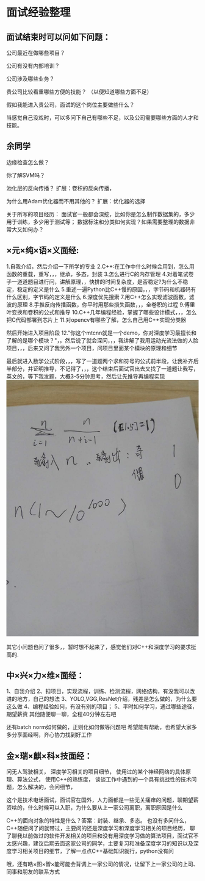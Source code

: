 面试经验整理
======


面试结束时可以问如下问题：
------
公司最近在做哪些项目？

公司有没有内部培训？

公司涉及哪些业务？

贵公司比较看重哪些方便的技能？
（以便知道哪些方面不足）

假如我能进入贵公司，面试的这个岗位主要做些什么？

当感觉自己没戏时，可以多问下自己有哪些不足，以及公司需要哪些方面的人才和技能。


余同学
------
边缘检查怎么做？

你了解SVM吗？

池化层的反向传播？
扩展：卷积的反向传播，

为什么用Adam优化器而不用其他的？
扩展：优化器的选择

关于所写的项目经历：
面试官一般都会深挖，比如你是怎么制作数据集的，多少用于训练，多少用于测试等；
数据标注和分类如何实现？如果需要整理的数据非常大又如何办？


×元×纯×语×义面经:
------
1.自我介绍，然后介绍一下所学的专业
2.C++:在工作中什么时候会用到，怎么用函数的重载，重写，，，继承，多态，封装
3.怎么进行C的内存管理
4.对着笔试卷子一道道题目进行问，讲解原理，，快排的时间复杂度，是否稳定?为什么不稳定，稳定的定义是什么
5.重述一遍Python比C++慢的原因，，，字节码和机器码有什么区别，字节码的定义是什么
6.深度优先搜索
7.用C++怎么实现滤波函数，滤波的原理
8.手推反向传播函数，你平时用那些损失函数，，，全卷积的过程
9.傅里叶变换和卷积的公式和推导
10.C++几年编程经验，掌握了哪些设计模式，，，怎么把C代码部署到芯片上
11.对opencv有哪些了解，怎么自己用C++实现分类器

然后开始进入项目阶段
12."你这个mtcnn就是一个demo，你对深度学习最擅长和了解的是哪个模块？"，，然后说了就会深问，，，我讲解了我用运动光流法做的人脸项目，，，后来又问了我另外一个项目，问项目里面某个模块的原理和细节

最后就进入数学公式阶段，，，写了一道题两个求和符号的公式前半段，让我补齐后半部分，并证明推导，不记得了，，，这个结束后面试官出去又找了一道题让我写，英文的，等下我发题，大概3-5分钟思考，然后让先推导再编程实现
![736045646.jpg](./images/736045646.jpg)

其它小问题也问了很多，，暂时想不起来了，感觉他们对C++和深度学习的要求挺高的.


中×兴×力×维×面经：
------
1、自我介绍
2、扣项目，实现流程，训练、检测流程，网络结构，有没我可以改进的地方，自己的想法
3、YOLO,VGG,ResNet介绍，残差是怎么做的，为什么要这么做
4、编程经验如何，有没有别的项目；
5、平时如何学习，通过哪些途径，期望薪资
其他随便聊一聊，全程40分钟左右吧

还有batch norm如何做的，正则化如何做等问题吧
希望能有帮助，也希望大家多多分享面经啊，齐心协力找到好工作


金×瑞×麒×科×技面经：
------
问无人驾驶相关，
深度学习相关的项目细节，
使用过的某个神经网络的具体原理、算法公式，
使用C++的熟练度，
谈谈工作中遇到的一个具有挑战性的技术问题，怎么解决的，会问细节，

这个是技术电话面试，面试官在国外，人力面都是一些无关痛痒的问题，聊期望薪资啥的，什么时候可以入职，为什么要从上一家公司离职，离职原因是什么

C++的面向对象的特性是什么？答案：封装、继承、多态。
也没有多问什么，C++随便问了问就带过，主要问的还是深度学习和深度学习相关的项目经历，
聊了聊我以前做过的软件开发相关的项目和没有用深度学习做的算法项目，面试官不太感兴趣，建议后期去面这家公司的同学，主要复习和准备深度学习的知识以及深度学习相关项目的细节，了解一点点C++基础知识就行，python没有问

哦，还有皓×图×智×能可能会背调上一家公司的情况，让留下上一家公司的上司、同事和朋友的联系方式

